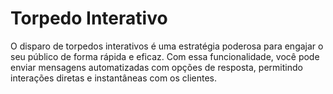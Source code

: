 <script setup>
  import NoteComponent from './components/Note.md';
  import AsideArticle from './components/AsideArticle.vue';
</script>

<div style="margin-bottom: 2rem">
  <NoteComponent/>
</div>

# Torpedo Interativo

O disparo de torpedos interativos é uma estratégia poderosa para engajar o seu público de forma rápida e eficaz. Com essa funcionalidade, você pode enviar mensagens automatizadas com opções de resposta, permitindo interações diretas e instantâneas com os clientes.

<AsideArticle/>